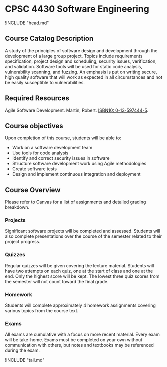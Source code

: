 CPSC 4430 Software Engineering
==============================

!INCLUDE "head.md"

Course Catalog Description
--------------------------

A study of the principles of software design and development through the development of a large group project. Topics include requirements specification, project design and scheduling, security issues, verification, and validation. Software tools will be used for static code analysis, vulnerability scanning, and fuzzing. An emphasis is put on writing secure, high quality software that will work as expected in all circumstances and not be easily susceptible to vulnerabilities.

Required Resources
------------------

Agile Software Development. Martin, Robert. [ISBN10: 0-13-597444-5](https://www.worldcat.org/title/agile-software-development-principles-patterns-and-practices/oclc/464165443). 


Course objectives
-----------------

Upon completion of this course, students will be able to:

- Work on a software development team
- Use tools for code analysis
- Identify and correct security issues in software
- Structure software development work using Agile methodologies
- Create software tests
- Design and implement continuous integration and deployment

Course Overview
---------------

Please refer to Canvas for a list of assignments and detailed grading breakdown.

### Projects

Significant software projects will be completed and assessed. Students will also complete presentations over the course of the semester related to their project progress.

### Quizzes

Regular quizzes will be given covering the lecture material. Students will have two attempts on each quiz, one at the start of class and one at the end. Only the highest score will be kept. The lowest three quiz scores from the semester will not count toward the final grade.

### Homework

Students will complete approximately 4 homework assignments covering various topics from the course text.

### Exams

All exams are cumulative with a focus on more recent material. Every exam will be take-home. Exams must be completed on your own without communication with others, but notes and textbooks may be referenced during the exam.

!INCLUDE "tail.md"
